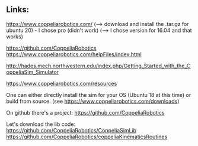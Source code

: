 Links:
-----

https://www.coppeliarobotics.com/
(--> download and install the .tar.gz for ubuntu 20) - I chose pro (didn't work)
(--> I chose version for 16.04 and that works)

https://github.com/CoppeliaRobotics
https://www.coppeliarobotics.com/helpFiles/index.html


http://hades.mech.northwestern.edu/index.php/Getting_Started_with_the_CoppeliaSim_Simulator

https://www.coppeliarobotics.com/resources

One can either directly install the sim for your OS (Ubuntu 18 at this time) or build from source.
(see https://www.coppeliarobotics.com/downloads)

On github there's a project: https://github.com/CoppeliaRobotics

Let's download the lib code:
https://github.com/CoppeliaRobotics/CoppeliaSimLib
https://github.com/CoppeliaRobotics/coppeliaKinematicsRoutines




